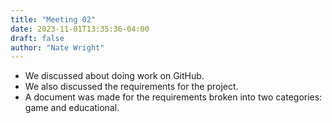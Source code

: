 ```yaml
---
title: "Meeting 02"
date: 2023-11-01T13:35:36-04:00
draft: false
author: "Nate Wright"
---
```


 * We discussed about doing work on GitHub.  
 * We also discussed the requirements for the project.  
 * A document was made for the requirements broken into two categories: game and educational.  
